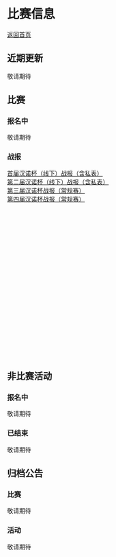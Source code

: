 # 比赛信息

[返回首页](../../index.html)

## 近期更新

敬请期待  

## 比赛

### 报名中

敬请期待  

### 战报

[首届汉诺杯（线下）战报（含私表）](./Events/1.Hanoi1/1.Hanoi1.html)  
[第二届汉诺杯（线下）战报（含私表）](./Events/2.Hanoi2/2.Hanoi2.html)  
[第三届汉诺杯战报（常规赛）](./Events/3.Hanoi3/3.Hanoi3.html)  
[第四届汉诺杯战报（常规赛）](./Events/4.Hanoi4/4.Hanoi4.html)  
[]()  
[]()  
[]()  
[]()  
[]()  
[]()  
[]()  
[]()  
[]()  
[]()  
[]()  
[]()  
[]()  
[]()  
[]()  
[]()  
[]()  
[]()  
[]()  
[]()  
[]()  
[]()  

## 非比赛活动

### 报名中

敬请期待  

### 已结束

敬请期待  

## 归档公告

### 比赛

敬请期待  

### 活动

敬请期待  
